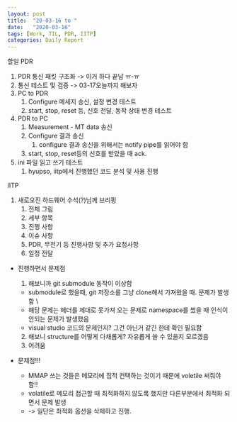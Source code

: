 ```yaml
---
layout: post
title:  "20-03-16 to "
date:   "2020-03-16"
tags: [Work, TIL, PDR, IITP]
categories: Daily Report 
---
```


할일
PDR
1. PDR 통신 패킷 구조화 -> 이거 하다 끝남 ㅠ-ㅠ 
2. 통신 테스트 및 검증 -> 03-17오늘까지 해보자
3. PC to PDR
   1. Configure 메세지 송신, 설정 변경 테스트
   2. start, stop, reset 등, 신호 전달, 동작 상태 변경 테스트
4. PDR to PC
   1. Measurement - MT data 송신
   2. Configure 결과 송신
      1. configure 결과 송신을 위해서는 notify pipe를 읽어야 함
   3. start, stop, reset등의 신호를 받았을 때 ack.
5. ini 파일 읽고 쓰기 테스트 
   1. hyupso, iitp에서 진행했던 코드 분석 및 사용 진행


IITP
1. 새로오진 하드웨어 수석(?)님께 브리핑
   1. 전체 그림
   2. 세부 항목
   3. 진행 사항
   4. 이슈 사항
   5. PDR, 무전기 등 진행사항 및 추가 요청사항
   6. 일정 전달


* 진행하면서 문제점
  1. 해보니까 git submodule 동작이 이상함
    - submodule로 했을때, git 저장소를 그냥 clone해서 가져왔을 때. 문제가 발생함 \
    - 해당 문제는 헤더를 제대로 못가져 오는 문제로 namespace를 썼을 때 인식이 안되는 문제가 발생했음
    - visual studio 코드의 문제인지? 그건 아닌거 같긴 한데 확인 필요함
  2. 해보니 structure를 어떻게 다채롭게? 자유롭게 쓸 수 있을지 모르겠음
  3. 어려움


* 문제점!!!
    - MMAP 쓰는 것들은 메모리에 집적 컨택하는 것이기 때문에 voletile 써줘야함!!
    - volatile로 메모리 접근할 때 최적화하지 않도록 했지만 다른부분에서 최적화 되면서 문제 발생
    - -> 일단은 최적화 옵션을 삭제하고 진행.

